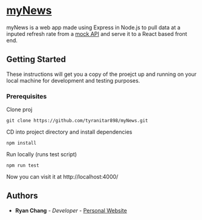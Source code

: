 # [myNews](https://ryanchang-mynews.herokuapp.com/)

myNews is a web app made using Express in Node.js to pull data at a inputed refresh rate from a [mock API](http://www.mocky.io/v2/5ed92b8d31000090b6c4ebd1) and serve it to a React based front end.

## Getting Started

These instructions will get you a copy of the proejct up and running on your local machine for development and testing purposes.

### Prerequisites

Clone proj

```
git clone https://github.com/tyranitar898/myNews.git
```

CD into project directory and install dependencies

```
npm install
```

Run locally (runs test script)

```
npm run test
```

Now you can visit it at http://localhost:4000/

## Authors

- **Ryan Chang** - _Developer_ - [Personal Website](https://tyranitar898.github.io/UofT/)
